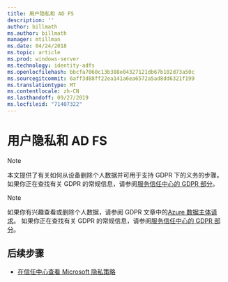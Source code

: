 ```yaml
---
title: 用户隐私和 AD FS
description: ''
author: billmath
ms.author: billmath
manager: mtillman
ms.date: 04/24/2018
ms.topic: article
ms.prod: windows-server
ms.technology: identity-adfs
ms.openlocfilehash: bbcfa7060c13b388e04327121db67b102d73a50c
ms.sourcegitcommit: 6aff3d88ff22ea141a6ea6572a5ad8dd6321f199
ms.translationtype: MT
ms.contentlocale: zh-CN
ms.lasthandoff: 09/27/2019
ms.locfileid: "71407322"
---
```

# <a name="user-privacy-and-ad-fs"></a>用户隐私和 AD FS



>[!Note] 
> 本文提供了有关如何从设备删除个人数据并可用于支持 GDPR 下的义务的步骤。 如果你正在查找有关 GDPR 的常规信息，请参阅[服务信任中心的 GDPR 部分](https://www.microsoft.com/en-us/TrustCenter/Privacy/gdpr/default.aspx)。

>[!Note] 
>如果你有兴趣查看或删除个人数据，请参阅 GDPR 文章中的[Azure 数据主体请求](https://docs.microsoft.com/microsoft-365/compliance/gdpr-dsr-azure)。 如果你正在查找有关 GDPR 的常规信息，请参阅[服务信任中心的 GDPR 部分](https://www.microsoft.com/en-us/TrustCenter/Privacy/gdpr/default.aspx)。

## <a name="next-steps"></a>后续步骤
* [在信任中心查看 Microsoft 隐私策略](https://www.microsoft.com/trustcenter)

 
